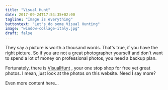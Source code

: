 ```yaml
---
title: "Visual Hunt"
date: 2017-09-24T17:54:35+02:00
tagline: "Image is everything"
buttontext: "Let's do some Visual Hunting"
image: "window-collage-italy.jpg"
draft: false
---
```


They say a picture is worth a thousand words. That's true, if you have the right picture. So if you are not a great photographer yourself and don't want to spend a lot of money on professional photos, you need a backup plan.

Fortunately, there is [VisualHunt](https://visualhunt.com/) <i class="icon style1 fa-external-link"></i> , your one stop shop for free yet great photos. I mean, just look at the photos on this website. Need I say more?

<!--more-->

Even more content here...